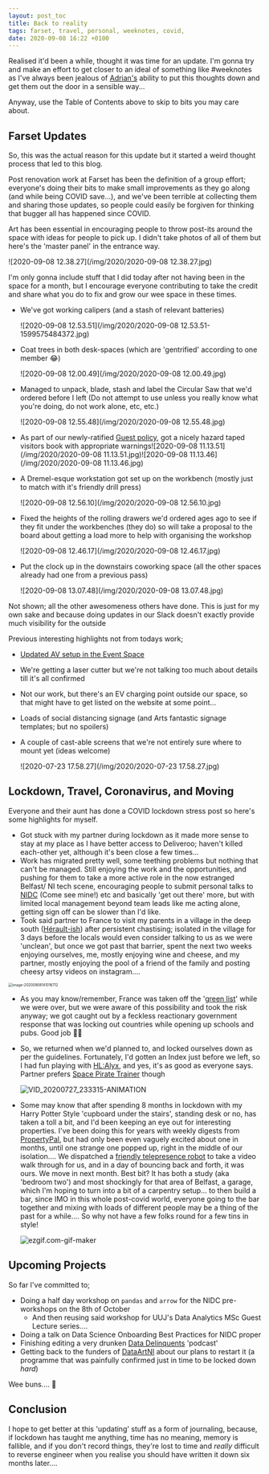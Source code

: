 ```yaml
---
layout: post_toc
title: Back to reality
tags: farset, travel, personal, weeknotes, covid,
date: 2020-09-08 16:22 +0100
---
```

Realised it'd been a while, thought it was time for an update. I'm gonna try and make an effort to get closer to an ideal of something like #weeknotes as I've always been jealous of [Adrian's](http://www.mcqn.net/mcfilter/) ability to put this thoughts down and get them out the door in a sensible way... 

Anyway, use the Table of Contents above to skip to bits you may care about.

## Farset Updates

So, this was the actual reason for this update but it started a weird thought process that led to this blog. 

Post renovation work at Farset has been the definition of a group effort; everyone's doing their bits to make small improvements as they go along (and while being COVID save...), and we've been terrible at collecting them and sharing those updates, so people could easily be forgiven for thinking that bugger all has happened since COVID.

Art has been essential in encouraging people to throw post-its around the space with ideas for people to pick up. I didn't take photos of all of them but here's the 'master panel' in the entrance way.

![2020-09-08 12.38.27](/img/2020/2020-09-08 12.38.27.jpg)

I'm only gonna include stuff that I did today after not having been in the space for a month, but I encourage everyone contributing to take the credit and share what you do to fix and grow our wee space in these times. 

* We've got working calipers (and a stash of relevant batteries)

  ![2020-09-08 12.53.51](/img/2020/2020-09-08 12.53.51-1599575484372.jpg)

* Coat trees in both desk-spaces (which are 'gentrified' according to one member :joy:)

  ![2020-09-08 12.00.49](/img/2020/2020-09-08 12.00.49.jpg)

* Managed to unpack, blade, stash and label the Circular Saw that we'd ordered before I left (Do not attempt to use unless you really know what you're doing, do not work alone, etc, etc.)

  ![2020-09-08 12.55.48](/img/2020/2020-09-08 12.55.48.jpg)

* As part of our newly-ratified [Guest policy](https://www.farsetlabs.org.uk/coronavirus), got a nicely hazard taped visitors book with appropriate warnings![2020-09-08 11.13.51](/img/2020/2020-09-08 11.13.51.jpg)![2020-09-08 11.13.46](/img/2020/2020-09-08 11.13.46.jpg)

* A Dremel-esque workstation got set up on the workbench (mostly just to match with it's friendly drill press)

  ![2020-09-08 12.56.10](/img/2020/2020-09-08 12.56.10.jpg)

* Fixed the heights of the rolling drawers we'd ordered ages ago to see if they fit under the workbenches (they do) so will take a proposal to the board about getting a load more to help with organising the workshop

  ![2020-09-08 12.46.17](/img/2020/2020-09-08 12.46.17.jpg)

* Put the clock up in the downstairs coworking space (all the other spaces already had one from a previous pass)

  ![2020-09-08 13.07.48](/img/2020/2020-09-08 13.07.48.jpg)

Not shown; all the other awesomeness others have done. This is just for my own sake and because doing updates in our Slack doesn't exactly provide much visibility for the outside

Previous interesting highlights not from todays work;

* [Updated AV setup in the Event Space](https://discourse.farsetlabs.org.uk/t/event-space-streaming-av-setup/26) 

* We're getting a laser cutter but we're not talking too much about details till it's all confirmed

* Not our work, but there's an EV charging point outside our space, so that might have to get listed on the website at some point...

* Loads of social distancing signage (and Arts fantastic signage templates; but no spoilers)

* A couple of cast-able screens that we're not entirely sure where to mount yet (ideas welcome)

  ![2020-07-23 17.58.27](/img/2020/2020-07-23 17.58.27.jpg)

## Lockdown, Travel, Coronavirus, and Moving

Everyone and their aunt has done a COVID lockdown stress post so here's some highlights for myself. 

* Got stuck with my partner during lockdown as it made more sense to stay at my place as I have better access to Deliveroo; haven't killed each-other yet, although it's been close a few times...
* Work has migrated pretty well, some teething problems but nothing that can't be managed. Still enjoying the work and the opportunities, and pushing for them to take a more active role in the now estranged Belfast/ NI tech scene, encouraging people to submit personal talks to [NIDC](https://www.nidevconf.com/) (Come see mine!) etc and basically 'get out there' more, but with limited local management beyond team leads like me acting alone, getting sign off can be slower than I'd like.
* Took said partner to France to visit my parents in a village in the deep south ([Hérault-ish](https://www.google.com/maps?client=firefox-b-d&q=herault&um=1&ie=UTF-8&sa=X&ved=2ahUKEwja1brW09nrAhV5SBUIHeN1BSEQ_AUoAXoECB4QAw)) after persistent chastising; isolated in the village for 3 days before the locals would even consider talking to us as we were 'unclean', but once we got past that barrier, spent the next two weeks enjoying ourselves, me, mostly enjoying wine and cheese, and my partner, mostly enjoying the pool of a friend of the family and posting cheesy artsy videos on instagram....

<img src="/img/2020/image-20200908141016712.png" alt="image-20200908141016712" style="zoom:50%;" />

* As you may know/remember, France was taken off the '[green list](https://www.bbc.co.uk/news/uk-53774955)' while we were over, but we were aware of this possibility and took the risk anyway; we got caught out by a feckless reactionary government response that was locking out countries while opening up schools and pubs. Good job :man_shrugging:

* So, we returned when we'd planned to, and locked ourselves down as per the guidelines. Fortunately, I'd gotten an Index just before we left, so I had fun playing with [HL:Alyx](https://store.steampowered.com/app/546560/HalfLife_Alyx/), and yes, it's as good as everyone says. Partner prefers [Space Pirate Trainer](https://store.steampowered.com/app/418650/Space_Pirate_Trainer/) though 

  ![VID_20200727_233315-ANIMATION](/img/2020/VID_20200727_233315-ANIMATION.gif)

* Some may know that after spending 8 months in lockdown with my Harry Potter Style 'cupboard under the stairs', standing desk or no, has taken a toll a bit, and I'd been keeping an eye out for interesting properties. I've been doing this for years with weekly digests from [PropertyPal](https://www.propertypal.com/), but had only been even vaguely excited about one in months, until one strange one popped up, right in the middle of our isolation.... We dispatched a [friendly telepresence robot](https://twitter.com/ben_bland) to take a video walk through for us, and in a day of bouncing back and forth, it was ours. We move in next month. Best bit? It has both a study (aka 'bedroom two') and most shockingly for that area of Belfast, a garage, which I'm hoping to turn into a bit of a carpentry setup... to then build a bar, since IMO in this whole post-covid world, everyone going to the bar together and mixing with loads of different people may be a thing of the past for a while.... So why not have a few folks round for a few tins in style!

  ![ezgif.com-gif-maker](/img/2020/ezgif.com-gif-maker.webp)

## Upcoming Projects

So far I've committed to;

* Doing a half day workshop on `pandas` and `arrow` for the NIDC pre-workshops on the 8th of October
  * And then reusing said workshop for UUJ's Data Analytics MSc Guest Lecture series....
* Doing a talk on Data Science Onboarding Best Practices for NIDC proper
* Finishing editing a very drunken [Data Delinquents](https://datadelinquents.dev/) 'podcast'
* Getting back to the funders of [DataArtNI](https://blog.farsetlabs.org.uk/2020/03/data-art-ni-open-datani-outreach-funding/) about our plans to restart it (a programme that was painfully confirmed just in time to be locked down _hard_)

Wee buns.... :grimacing:



## Conclusion

I hope to get better at this 'updating' stuff as a form of journaling, because, if lockdown has taught me anything, time has no meaning, memory is fallible, and if you don't record things, they're lost to time and *really* difficult to reverse engineer when you realise you should have written it down six months later....